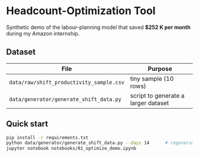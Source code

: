 # Headcount-Optimization Tool

Synthetic demo of the labour-planning model that saved **\$252 K per month** during my Amazon internship.

## Dataset
| File | Purpose |
|------|---------|
| `data/raw/shift_productivity_sample.csv` | tiny sample (10 rows) |
| `data/generator/generate_shift_data.py` | script to generate a larger dataset |

## Quick start
```bash
pip install -r requirements.txt
python data/generator/generate_shift_data.py --days 14      # regenerate data
jupyter notebook notebooks/01_optimize_demo.ipynb
